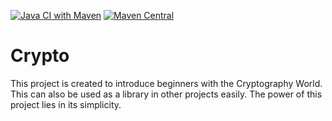 [![Java CI with Maven](https://github.com/prasenjit-net/crypto/actions/workflows/gradle.yml/badge.svg)](https://github.com/prasenjit-net/crypto/actions/workflows/gradle.yml)
[![Maven Central](https://img.shields.io/maven-central/v/net.prasenjit/crypto.svg?label=Maven%20Central)](https://search.maven.org/search?q=g:%22net.prasenjit%22%20AND%20a:%22crypto%22)
# Crypto

This project is created to introduce beginners with the Cryptography World. 
This can also be used as a library in other projects easily. The power of this project
lies in its simplicity.
